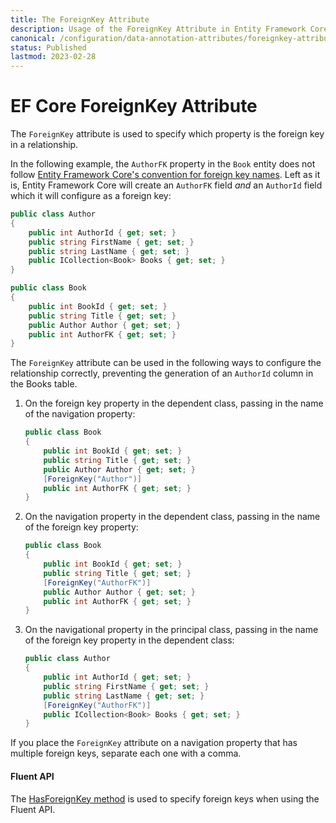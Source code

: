 ```yaml
---
title: The ForeignKey Attribute
description: Usage of the ForeignKey Attribute in Entity Framework Core
canonical: /configuration/data-annotation-attributes/foreignkey-attribute
status: Published
lastmod: 2023-02-28
---
```


# EF Core ForeignKey Attribute

The `ForeignKey` attribute is used to specify which property is the foreign key in a relationship. 

In the following example, the `AuthorFK` property in the `Book` entity does not follow [Entity Framework Core's convention for foreign key names](/conventions#foreign-key). Left as it is, Entity Framework Core will create an `AuthorFK` field *and* an `AuthorId` field which it will configure as a foreign key:

```csharp
public class Author
{
    public int AuthorId { get; set; }
    public string FirstName { get; set; }
    public string LastName { get; set; }
    public ICollection<Book> Books { get; set; }
}

public class Book
{
    public int BookId { get; set; }
    public string Title { get; set; }
    public Author Author { get; set; }
    public int AuthorFK { get; set; }
}
```
The `ForeignKey` attribute can be used in the following ways to configure the relationship correctly, preventing the generation of an `AuthorId` column in the Books table.

1. On the foreign key property in the dependent class, passing in the name of the navigation property:
    ```csharp
    public class Book
    {
        public int BookId { get; set; }
        public string Title { get; set; }
        public Author Author { get; set; }
        [ForeignKey("Author")]
        public int AuthorFK { get; set; }
    }
    ```
2. On the navigation property in the dependent class, passing in the name of the foreign key property:

    ```csharp
    public class Book
    {
        public int BookId { get; set; }
        public string Title { get; set; }
        [ForeignKey("AuthorFK")]
        public Author Author { get; set; }
        public int AuthorFK { get; set; }
    }
    ```
3. On the navigational property in the principal class, passing in the name of the foreign key property in the dependent class:
    ```csharp
    public class Author
    {
        public int AuthorId { get; set; }
        public string FirstName { get; set; }
        public string LastName { get; set; }
        [ForeignKey("AuthorFK")]
        public ICollection<Book> Books { get; set; }
    }
    ```
If you place the `ForeignKey` attribute on a navigation property that has multiple foreign keys, separate each one with a comma.

#### Fluent API

The [HasForeignKey method](/configuration/fluent-api/hasforeignkey-method) is used to specify foreign keys when using the Fluent API.
